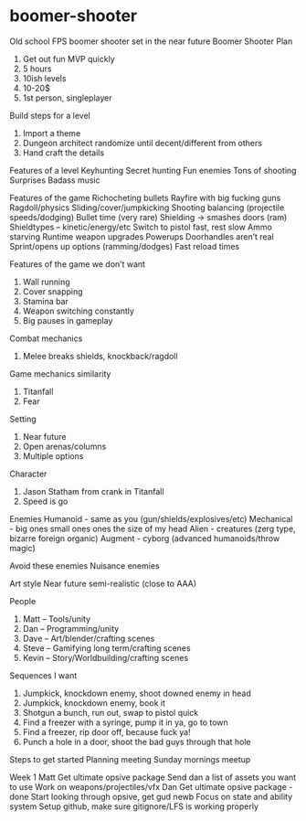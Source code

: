# boomer-shooter
Old school FPS boomer shooter set in the near future
Boomer Shooter
Plan
1. 	Get out fun MVP quickly
2. 	5 hours
3. 	10ish levels
4. 	10-20$
5. 	1st person, singleplayer
 
Build steps for a level
1. 	Import a theme
2. 	Dungeon architect randomize until decent/different from others
3. 	Hand craft the details
 
Features of a level
Keyhunting
Secret hunting
Fun enemies
Tons of shooting
Surprises
Badass music


Features of the game
Richocheting bullets
Rayfire with big fucking guns
Ragdoll/physics
Sliding/cover/jumpkicking
Shooting balancing (projectile speeds/dodging)
Bullet time (very rare)
Shielding -> smashes doors (ram)
Shieldtypes – kinetic/energy/etc
Switch to pistol fast, rest slow
 Ammo starving
Runtime weapon upgrades
 Powerups
Doorhandles aren’t real
Sprint/opens up options (ramming/dodges)
Fast reload times

Features of the game we don’t want
1.  Wall running
2.  Cover snapping
3.  Stamina bar
4.  Weapon switching constantly
5.  Big pauses in gameplay

 
Combat mechanics
1. 	Melee breaks shields, knockback/ragdoll
 
Game mechanics similarity
1. 	Titanfall
2. 	Fear
 
Setting
1. 	Near future
2. 	Open arenas/columns
3. 	Multiple options
 
Character
1. 	Jason Statham from crank in Titanfall
2. 	Speed is go
 
Enemies
Humanoid - same as you (gun/shields/explosives/etc)
Mechanical - big ones small ones ones the size of my head
Alien - creatures (zerg type, bizarre foreign organic)
Augment - cyborg (advanced humanoids/throw magic)

Avoid these enemies
Nuisance enemies

Art style
Near future semi-realistic (close to AAA)

 People
1. 	Matt – Tools/unity
2. 	Dan – Programming/unity
3. 	Dave – Art/blender/crafting scenes
4. 	Steve – Gamifying long term/crafting scenes
5. 	Kevin – Story/Worldbuilding/crafting scenes
 

Sequences I want
1. 	Jumpkick, knockdown enemy, shoot downed enemy in head
2. 	Jumpkick, knockdown enemy, book it
3. 	Shotgun a bunch, run out, swap to pistol quick
4. 	Find a freezer with a syringe, pump it in ya, go to town
5. 	Find a freezer, rip door off, because fuck ya!
6. 	Punch a hole in a door, shoot the bad guys through that hole


Steps to get started
Planning meeting
Sunday mornings meetup

Week 1
Matt
Get ultimate opsive package
Send dan a list of assets you want to use
Work on weapons/projectiles/vfx
Dan
Get ultimate opsive package - done
Start looking through opsive, get gud newb
Focus on state and ability system
Setup github, make sure gitignore/LFS is working properly

